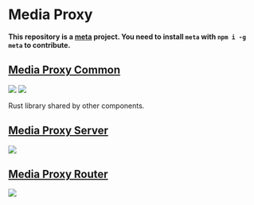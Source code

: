 # Media Proxy

**This repository is a [meta](https://github.com/mateodelnorte/meta) project. You need to install `meta` with `npm i -g meta` to contribute.**

## [Media Proxy Common](https://github.com/ThePicoNerd/mediaproxy-common)

![](https://github.com/ThePicoNerd/mediaproxy-common/workflows/CI/badge.svg) ![](https://meritbadge.herokuapp.com/mediaproxy-common)

Rust library shared by other components.

## [Media Proxy Server](https://github.com/ThePicoNerd/mediaproxy-server)

![](https://github.com/ThePicoNerd/mediaproxy-server/workflows/CI/badge.svg)

## [Media Proxy Router](https://github.com/ThePiconerd/mediaproxy-router)

![](https://github.com/ThePicoNerd/mediaproxy-router/workflows/CI/badge.svg)